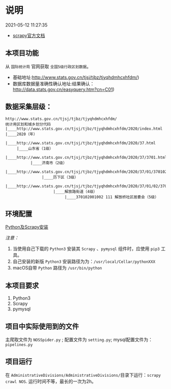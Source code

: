 # 说明

2021-05-12 11:27:35

- [scrapy官方文档](https://scrapy-chs.readthedocs.io/zh_CN/1.0/intro/tutorial.html)



## 本项目功能
从 `国际统计局` 官网获取 `全国5级行政区划数据`。

- 基础地址:http://www.stats.gov.cn/tjsj/tjbz/tjyqhdmhcxhfdm/)
- 数据库数据量准确性确认地址:结果确认：http://data.stats.gov.cn/easyquery.htm?cn=C01)



## 数据采集层级：
```
http://www.stats.gov.cn/tjsj/tjbz/tjyqhdmhcxhfdm/
统计用区划和城乡划分代码
|____http://www.stats.gov.cn/tjsj/tjbz/tjyqhdmhcxhfdm/2020/index.html
|____2020（年）
     |____http://www.stats.gov.cn/tjsj/tjbz/tjyqhdmhcxhfdm/2020/37.html
     |____山东省（1级）
           |____http://www.stats.gov.cn/tjsj/tjbz/tjyqhdmhcxhfdm/2020/37/3701.html
           |____济南市（2级）
                |____http://www.stats.gov.cn/tjsj/tjbz/tjyqhdmhcxhfdm/2020/37/01/370102.html
                |____历下区（3级）
                     |____http://www.stats.gov.cn/tjsj/tjbz/tjyqhdmhcxhfdm/2020/37/01/02/370102001.html
                     |____解放路街道（4级）
                          |____370102001002 111 解放桥社区居委会（5级）
```

## 环境配置

[Python及Scrapy安装](https://scrapy-chs.readthedocs.io/zh_CN/1.0/intro/install.html)

*注意：*
1. 当使用自己下载的 `Python3` 安装其 `Scrapy` 、`pymysql` 组件时，应使用 `pip3` 工具。
2. 自己安装的新版 `Python3` 安装路径为为：`/usr/local/Cellar/pythonXXX`
3. macOS自带 `Python` 路径为 `/usr/bin/python`

## 本项目要求
1. Python3 
2. Scrapy
3. pymysql

## 项目中实际使用到的文件

主爬取文件为 `NOSSpider.py` ;
配置文件为 `setting.py`;
mysql配置文件为：`pipelines.py`

## 项目运行
在 `AdministrativeDivisions/AdministrativeDivisions/`目录下运行：`scrapy crawl NOS`.
运行时间不等，最长的一次为2h。
